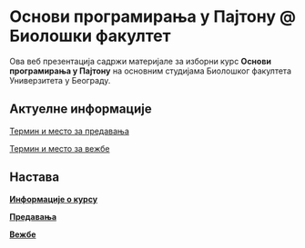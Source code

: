 # Основи програмирања у Пajтону @ Биолошки факултет

Ова веб презентација садржи материјале за изборни курс **Основи програмирања у Пajтону** на основним студијама Биолошког факултета Универзитета у Београду.

## Актуелне информације

[Термин и место за предавања](predavanja/info/README.md)

[Термин и место за вежбе](vezbe/info/README.md)

## Настава

**[Информације о курсу](informacije-o-kursu/README.md)**

**[Предавања](predavanja/README.md)**

**[Вежбе](predavanja/README.md)**

